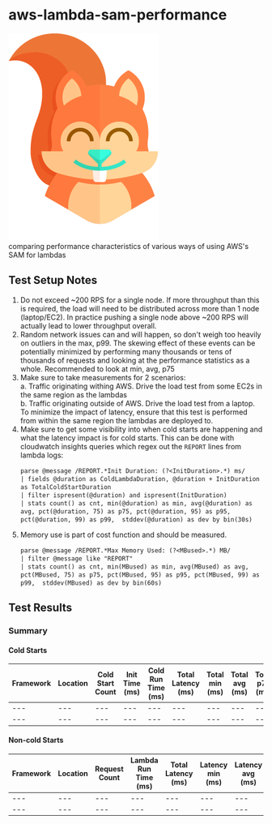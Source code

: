# aws-lambda-sam-performance
![SAM-logo](./sam-logo.png)  
comparing performance characteristics of various ways of using AWS's SAM for lambdas

## Test Setup Notes

1. Do not exceed ~200 RPS for a single node. If more throughput than this is required,
   the load will need to be distributed across more than 1 node (laptop/EC2). In practice
   pushing a single node above ~200 RPS will actually lead to lower throughput overall.
2. Random network issues can and will happen, so don't weigh too heavily on outliers in the max, p99.
   The skewing effect of these events can be potentially minimized by performing many thousands
   or tens of thousands of requests and looking at the performance statistics as a whole.
   Recommended to look at min, avg, p75
3. Make sure to take measurements for 2 scenarios:  
    a. Traffic originating withing AWS.  Drive the load test from some EC2s in the same region as the lambdas  
    b. Traffic originating outside of AWS.  Drive the load test from a laptop.  To minimize the impact of latency,
       ensure that this test is performed from within the same region the lambdas are deployed to.
4. Make sure to get some visibility into when cold starts are happening and what the latency impact is for cold starts.
   This can be done with cloudwatch insights queries which regex out the `REPORT` lines from lambda logs:
   ```
   parse @message /REPORT.*Init Duration: (?<InitDuration>.*) ms/
   | fields @duration as ColdLambdaDuration, @duration + InitDuration as TotalColdStartDuration
   | filter ispresent(@duration) and ispresent(InitDuration)
   | stats count() as cnt, min(@duration) as min, avg(@duration) as avg, pct(@duration, 75) as p75, pct(@duration, 95) as p95, pct(@duration, 99) as p99,  stddev(@duration) as dev by bin(30s)
   ```
5. Memory use is part of cost function and should be measured.  
   ```
   parse @message /REPORT.*Max Memory Used: (?<MBused>.*) MB/
   | filter @message like "REPORT"
   | stats count() as cnt, min(MBused) as min, avg(MBused) as avg, pct(MBused, 75) as p75, pct(MBused, 95) as p95, pct(MBused, 99) as p99,  stddev(MBused) as dev by bin(60s)
   ``` 

## Test Results

### Summary

#### Cold Starts
| Framework | Location | Cold Start Count | Init Time (ms) | Cold Run Time (ms) | Total Latency (ms) | Total min (ms) | Total avg (ms) | Total p75 (ms) | Total max (ms) |  
|---|---|---|---|---|---|---|---|---|---|
|---|---|---|---|---|---|---|---|---|---|
|---|---|---|---|---|---|---|---|---|---|

#### Non-cold Starts

| Framework | Location | Request Count | Lambda Run Time (ms) | Total Latency (ms) | Latency min (ms) | Latency avg (ms) | Latency p75 (ms) | Latency max (ms) |  
|---|---|---|---|---|---|---|---|---|
|---|---|---|---|---|---|---|---|---|
|---|---|---|---|---|---|---|---|---|